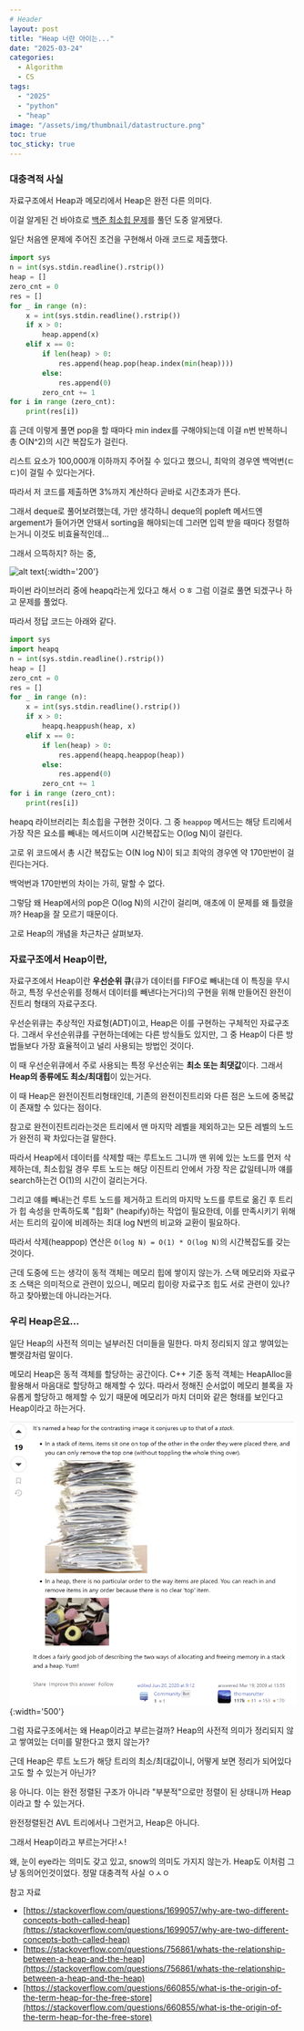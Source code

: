 ```yaml
---
# Header
layout: post
title: "Heap 너란 아이는..."
date: "2025-03-24"
categories: 
  - Algorithm
  - CS
tags: 
  - "2025"
  - "python"
  - "heap"
image: "/assets/img/thumbnail/datastructure.png"
toc: true
toc_sticky: true
---
```


### 대충격적 사실
자료구조에서 Heap과 메모리에서 Heap은 완전 다른 의미다.

이걸 알게된 건 바야흐로
[백준 최소힙 문제](https://www.acmicpc.net/problem/1927)를 풀던 도중 알게됐다.

일단 처음엔 문제에 주어진 조건을 구현해서 아래 코드로 제출했다.
```python
import sys
n = int(sys.stdin.readline().rstrip())
heap = []
zero_cnt = 0
res = []
for _ in range (n):
    x = int(sys.stdin.readline().rstrip())
    if x > 0:
        heap.append(x)
    elif x == 0:
        if len(heap) > 0:
            res.append(heap.pop(heap.index(min(heap))))
        else:
            res.append(0)
        zero_cnt += 1
for i in range (zero_cnt):
    print(res[i])
```
흠 근데 이렇게 풀면 pop을 할 때마다 min index를 구해야되는데 이걸 n번 반복하니 총 O(N^2)의 시간 복잡도가 걸린다.

리스트 요소가 100,000개 이하까지 주어질 수 있다고 했으니,
최악의 경우엔 백억번(ㄷㄷ)이 걸릴 수 있다는거다.

따라서 저 코드를 제출하면 3%까지 계산하다 곧바로 시간초과가 뜬다.

그래서 deque로 풀어보려했는데, 가만 생각하니 deque의 popleft 메서드엔 argement가 들어가면 안돼서 sorting을 해야되는데 그러면 입력 받을 때마다 정렬하는거니 이것도 비효율적인데...

그래서 으뜩하지? 하는 중,

![alt text](https://i.pinimg.com/736x/01/52/51/015251d9b1c2c99338ab666b4de3bdf9.jpg){:width='200'}

파이썬 라이브러리 중에 heapq라는게 있다고 해서 ㅇㅎ 그럼 이걸로 풀면 되겠구나 하고 문제를 풀었다.

따라서 정답 코드는 아래와 같다.
```python
import sys
import heapq
n = int(sys.stdin.readline().rstrip())
heap = []
zero_cnt = 0
res = []
for _ in range (n):
    x = int(sys.stdin.readline().rstrip())
    if x > 0:
        heapq.heappush(heap, x)
    elif x == 0:
        if len(heap) > 0:
            res.append(heapq.heappop(heap))
        else:
            res.append(0)
        zero_cnt += 1
for i in range (zero_cnt):
    print(res[i])
```
heapq 라이브러리는 최소힙을 구현한 것이다. 그 중 `heappop` 메서드는 해당 트리에서 가장 작은 요소를 빼내는 메서드이며 시간복잡도는 O(log N)이 걸린다. 

고로 위 코드에서 총 시간 복잡도는 O(N log N)이 되고 최악의 경우엔 약 170만번이 걸린다는거다.

백억번과 170만번의 차이는 가히, 말할 수 없다.

그렇담 왜 Heap에서의 pop은 O(log N)의 시간이 걸리며, 애초에 이 문제를 왜 틀렸을까? Heap을 잘 모르기 때문이다.

고로 Heap의 개념을 차근차근 살펴보자.

### 자료구조에서 Heap이란,
자료구조에서 Heap이란 **우선순위 큐**(큐가 데이터를 FIFO로 빼내는데 이 특징을 무시하고, 특정 우선순위를 정해서 데이터를 빼낸다는거다)의 구현을 위해 만들어진 완전이진트리 형태의 자료구조다.

우선순위큐는 추상적인 자료형(ADT)이고, Heap은 이를 구현하는 구체적인 자료구조다. 그래서 우선순위큐를 구현하는데에는 다른 방식들도 있지만, 그 중 Heap이 다른 방법들보다 가장 효율적이고 널리 사용되는 방법인 것이다.

이 때 우선순위큐에서 주로 사용되는 특정 우선순위는 **최소 또는 최댓값**이다. 그래서 **Heap의 종류에도 최소/최대힙**이 있는거다.

이 때 Heap은 완전이진트리형태인데, 기존의 완전이진트리와 다른 점은 노드에 중복값이 존재할 수 있다는 점이다.

참고로 완전이진트리라는것은 트리에서 맨 마지막 레벨을 제외하고는 모든 레벨의 노드가 완전히 꽉 차있다는걸 말한다. 

따라서 Heap에서 데이터를 삭제할 때는 루트노드 그니까 맨 위에 있는 노드를 먼저 삭제하는데, 최소힙일 경우 루트 노드는 해당 이진트리 안에서 가장 작은 값일테니까 얘를 search하는건 O(1)의 시간이 걸리는거다.

그리고 얘를 빼내는건 루트 노드를 제거하고 트리의 마지막 노드를 루트로 옮긴 후 트리가 힙 속성을 만족하도록 "힙화" (heapify)하는 작업이 필요한데, 이를 만족시키기 위해서는 트리의 깊이에 비례하는 최대 log N번의 비교와 교환이 필요하다.

따라서 삭제(heappop) 연산은 `O(log N) = O(1) * O(log N)`의 시간복잡도를 갖는 것이다.

근데 도중에 드는 생각이 동적 객체는 메모리 힙에 쌓이지 않는가. 스택 메모리와 자료구조 스택은 의미적으로 관련이 있으니, 메모리 힙이랑 자료구조 힙도 서로 관련이 있나? 하고 찾아봤는데 아니라는거다.

### 우리 Heap은요...

일단 Heap의 사전적 의미는 널부러진 더미들을 밀한다. 마치 정리되지 않고 쌓여있는 빨랫감처럼 말이다. 

메모리 Heap은 동적 객체를 할당하는 공간이다.
C++ 기준 동적 객체는 HeapAlloc을 활용해서 마음대로 할당하고 해제할 수 있다. 따라서 정해진 순서없이 메모리 블록을 자유롭게 할당하고 해제할 수 있기 때문에 메모리가 마치 더미와 같은 형태를 보인다고 Heap이라고 하는거다.

![Image](/assets/img/posts/250324/1.png){:width='500'}

그럼 자료구조에서는 왜 Heap이라고 부르는걸까? Heap의 사전적 의미가 정리되지 않고 쌓여있는 더미를 말한다고 했지 않는가?

근데 Heap은 루트 노드가 해당 트리의 최소/최대값이니, 어떻게 보면 정리가 되어있다고도 할 수 있는거 아닌가?

응 아니다. 이는 완전 정렬된 구조가 아니라 "부분적"으로만 정렬이 된 상태니까 Heap이라고 할 수 있는거다.

완전정렬된건 AVL 트리에서나 그런거고, Heap은 아니다.

그래서 Heap이라고 부르는거다!ㅅ!

왜, 눈이 eye라는 의미도 갖고 있고, snow의 의미도 가지지 않는가. 
Heap도 이처럼 그냥 동의어인것이었다.
정말 대충격적 사실 ㅇㅅㅇ

참고 자료
- [https://stackoverflow.com/questions/1699057/why-are-two-different-concepts-both-called-heap](https://stackoverflow.com/questions/1699057/why-are-two-different-concepts-both-called-heap)
- [https://stackoverflow.com/questions/756861/whats-the-relationship-between-a-heap-and-the-heap](https://stackoverflow.com/questions/756861/whats-the-relationship-between-a-heap-and-the-heap)
- [https://stackoverflow.com/questions/660855/what-is-the-origin-of-the-term-heap-for-the-free-store](https://stackoverflow.com/questions/660855/what-is-the-origin-of-the-term-heap-for-the-free-store)